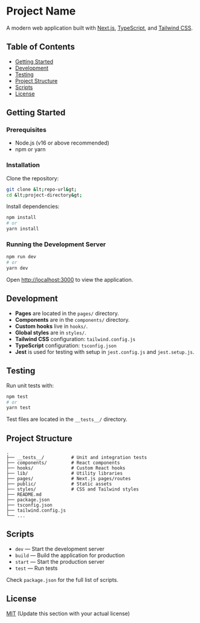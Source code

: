 # Project Name

A modern web application built with [Next.js](https://nextjs.org/), [TypeScript](https://www.typescriptlang.org/), and [Tailwind CSS](https://tailwindcss.com/).

## Table of Contents

- [Getting Started](#getting-started)
- [Development](#development)
- [Testing](#testing)
- [Project Structure](#project-structure)
- [Scripts](#scripts)
- [License](#license)

## Getting Started

### Prerequisites

- Node.js (v16 or above recommended)
- npm or yarn

### Installation

Clone the repository:

```bash
git clone &lt;repo-url&gt;
cd &lt;project-directory&gt;
```

Install dependencies:

```bash
npm install
# or
yarn install
```

### Running the Development Server

```bash
npm run dev
# or
yarn dev
```

Open [http://localhost:3000](http://localhost:3000) to view the application.

## Development

- **Pages** are located in the `pages/` directory.
- **Components** are in the `components/` directory.
- **Custom hooks** live in `hooks/`.
- **Global styles** are in `styles/`.
- **Tailwind CSS** configuration: `tailwind.config.js`
- **TypeScript** configuration: `tsconfig.json`
- **Jest** is used for testing with setup in `jest.config.js` and `jest.setup.js`.

## Testing

Run unit tests with:

```bash
npm test
# or
yarn test
```

Test files are located in the `__tests__/` directory.

## Project Structure

```
.
├── __tests__/          # Unit and integration tests
├── components/         # React components
├── hooks/              # Custom React hooks
├── lib/                # Utility libraries
├── pages/              # Next.js pages/routes
├── public/             # Static assets
├── styles/             # CSS and Tailwind styles
├── README.md
├── package.json
├── tsconfig.json
├── tailwind.config.js
└── ...
```

## Scripts

- `dev` — Start the development server
- `build` — Build the application for production
- `start` — Start the production server
- `test` — Run tests

Check `package.json` for the full list of scripts.

## License

[MIT](LICENSE) (Update this section with your actual license)